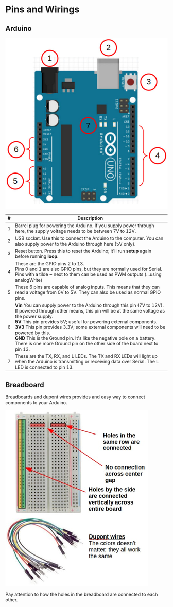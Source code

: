 # Pins and Wirings

## Arduino

![](images/arduinoParts.jpg)

| \#   | Description |
| --- | --- |
| 1 | Barrel plug for powering the Arduino. If you supply power through here, the supply voltage needs to be between 7V to 12V. |
| 2 | USB socket. Use this to connect the Arduino to the computer. You can also supply power to the Arduino through here (5V only). |
| 3 | Reset button. Press this to reset the Arduino; it'll run **setup** again before running **loop**. |
| 4 | These are the GPIO pins 2 to 13. <br> Pins 0 and 1 are also GPIO pins, but they are normally used for Serial. <br> Pins with a tilde **~** next to them can be used as PWM outputs (...using analogWrite) |
| 5 | These 6 pins are capable of analog inputs. This means that they can read a voltage from 0V to 5V. They can also be used as normal GPIO pins. |
| 6 | **Vin** You can supply power to the Arduino through this pin (7V to 12V). If powered through other means, this pin will be at the same voltage as the power supply. <br> **5V** This pin provides 5V; useful for powering external components. <br> **3V3** This pin provides 3.3V; some external components will need to be powered by this. <br> **GND** This is the Ground pin. It's like the negative pole on a battery. There is one more Ground pin on the other side of the board next to pin 13. |
| 7 | These are the TX, RX, and L LEDs. The TX and RX LEDs will light up when the Arduino is transmitting or receiving data over Serial. The L LED is connected to pin 13. |

## Breadboard

Breadboards and dupont wires provides and easy way to connect components to your Arduino.

![](images/breadboard.jpg)

Pay attention to how the holes in the breadboard are connected to each other.